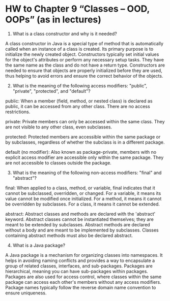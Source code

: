 # HW to Chapter 9 “Classes – OOD, OOPs” (as in lectures)

1) What is a class constructor and why is it needed?

A class constructor in Java is a special type of method that is automatically called when an instance of a class is created. Its primary purpose is to initialize the newly created object. Constructors typically set initial values for the object's attributes or perform any necessary setup tasks. They have the same name as the class and do not have a return type. Constructors are needed to ensure that objects are properly initialized before they are used, thus helping to avoid errors and ensure the correct behavior of the objects.

2) What is the meaning of the following access modifiers: "public", "private", "protected", and "default"?

public: When a member (field, method, or nested class) is declared as public, it can be accessed from any other class. There are no access restrictions.

private: Private members can only be accessed within the same class. They are not visible to any other class, even subclasses.

protected: Protected members are accessible within the same package or by subclasses, regardless of whether the subclass is in a different package.

default (no modifier): Also known as package-private, members with no explicit access modifier are accessible only within the same package. They are not accessible to classes outside the package.

3) What is the meaning of the following non-access modifiers: "final" and "abstract"?

final: When applied to a class, method, or variable, final indicates that it cannot be subclassed, overridden, or changed. For a variable, it means its value cannot be modified once initialized. For a method, it means it cannot be overridden by subclasses. For a class, it means it cannot be extended.

abstract: Abstract classes and methods are declared with the 'abstract' keyword. Abstract classes cannot be instantiated themselves; they are meant to be extended by subclasses. Abstract methods are declared without a body and are meant to be implemented by subclasses. Classes containing abstract methods must also be declared abstract.

4) What is a Java package?

A Java package is a mechanism for organizing classes into namespaces. It helps in avoiding naming conflicts and provides a way to encapsulate a group of related classes, interfaces, and sub-packages. Packages are hierarchical, meaning you can have sub-packages within packages. Packages are also used for access control, where classes within the same package can access each other's members without any access modifiers. Package names typically follow the reverse domain name convention to ensure uniqueness.